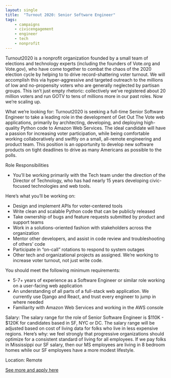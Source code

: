 ```yaml
---
layout: single
title:  "Turnout 2020: Senior Software Engineer"
tags: 
    - campaigns
    - civicengagement
    - engineer
    - tech
    - nonprofit
---
```


Turnout2020 is a nonprofit organization founded by a small team of elections and technology experts (including the founders of Vote.org and Vote.gov), who have come together to combat the chaos of the 2020 election cycle by helping to to drive record-shattering voter turnout.  We will accomplish this via hyper-aggressive and targeted outreach to the millions of low and no-propensity voters who are generally neglected by partisan groups. This isn’t just empty rhetoric: collectively we’ve registered about 20 million voters and run GOTV to tens of millions more in our past roles. Now we’re scaling up.  

What we’re looking for:
Turnout2020 is seeking a full-time Senior Software Engineer to take a leading role in the development of Get Out The Vote web applications, primarily by architecting, developing, and deploying high-quality Python code to Amazon Web Services. The ideal candidate will have a passion for increasing voter participation, while being comfortable working collaboratively and swiftly on a small, all-remote engineering and product team. This position is an opportunity to develop new software products on tight deadlines to drive as many Americans as possible to the polls.


Role Responsibilities
* You’ll be working primarily with the Tech team under the direction of the Director of Technology, who has had nearly 15 years developing civic-focused technologies and web tools.


Here’s what you’ll be working on:
* Design and implement APIs for voter-centered tools
* Write clean and scalable Python code that can be publicly released
* Take ownership of bugs and feature requests submitted by product and support teams
* Work in a solutions-oriented fashion with stakeholders across the organization
* Mentor other developers, and assist in code review and troubleshooting of others’ code
* Participate in “on-call” rotations to respond to system outages
* Other tech and organizational projects as assigned. We’re working to increase voter turnout, not just write code.


You should meet the following minimum requirements:
* 5-7+ years of experience as a Software Engineer or similar role working on a user-facing web application
* An understanding of all parts of a full-stack web application. We currently use Django and React, and trust every engineer to jump in where needed
* Familiarity with Amazon Web Services and working in the AWS console


Salary: The salary range for the role of Senior Software Engineer is $110K - $120K for candidates based in SF, NYC or DC.  The salary range will be adjusted based on cost of living data for folks who live in less expensive regions.  Here’s why: we feel strongly that progressive organizations should optimize for a consistent standard of living for all employees. If we pay folks in Mississippi our SF salary, then our MS employees are living in 8 bedroom homes while our SF employees have a more modest lifestyle. 

Location: Remote


[See more and apply here](https://jobs.lever.co/turnout2020/2357f5fb-917b-459f-a6f6-d0ffa443680c)
